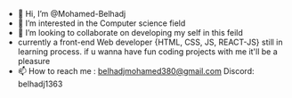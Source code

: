 - 👋 Hi, I’m @Mohamed-Belhadj
- 👀 I’m interested in the Computer science field
- 💞️ I’m looking to collaborate on developing my self in this feild
- currently a front-end Web developer {HTML, CSS, JS, REACT-JS} still in learning process. if u wanna have fun coding projects with me it'll be a pleasure 
- 📫 How to reach me : belhadjmohamed380@gmail.com Discord: belhadj1363
                        

<!---
Mohamed-Belhadj/Mohamed-Belhadj is a ✨ special ✨ repository because its `README.md` (this file) appears on your GitHub profile.
You can click the Preview link to take a look at your changes.
--->
